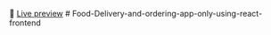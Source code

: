 🚀 [Live preview](https://relaxed-tarsier-b01df6.netlify.app/)
#   F o o d - D e l i v e r y - a n d - o r d e r i n g - a p p - o n l y - u s i n g - r e a c t - f r o n t e n d  
 